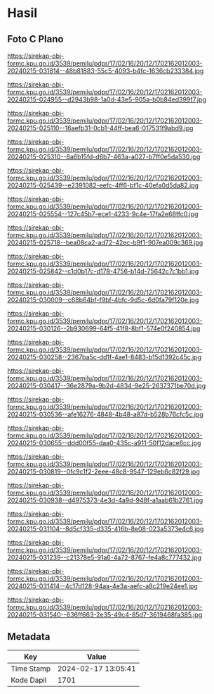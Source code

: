 # Hasil

## Foto C Plano

https://sirekap-obj-formc.kpu.go.id/3539/pemilu/pdpr/17/02/16/20/12/1702162012003-20240215-031814--48b81883-55c5-4093-b4fc-1636cb233384.jpg

https://sirekap-obj-formc.kpu.go.id/3539/pemilu/pdpr/17/02/16/20/12/1702162012003-20240215-024955--d2943b98-1a0d-43e5-905a-b0b84ed399f7.jpg

https://sirekap-obj-formc.kpu.go.id/3539/pemilu/pdpr/17/02/16/20/12/1702162012003-20240215-025110--16aefb31-0cb1-44ff-bea6-017531f9abd9.jpg

https://sirekap-obj-formc.kpu.go.id/3539/pemilu/pdpr/17/02/16/20/12/1702162012003-20240215-025310--8a6b15fd-d6b7-463a-a027-b7ff0e5da530.jpg

https://sirekap-obj-formc.kpu.go.id/3539/pemilu/pdpr/17/02/16/20/12/1702162012003-20240215-025439--e2391082-eefc-4ff6-bf1c-40efa0d5da82.jpg

https://sirekap-obj-formc.kpu.go.id/3539/pemilu/pdpr/17/02/16/20/12/1702162012003-20240215-025554--127c45b7-ece1-4233-9c4e-17fa2e68ffc0.jpg

https://sirekap-obj-formc.kpu.go.id/3539/pemilu/pdpr/17/02/16/20/12/1702162012003-20240215-025718--bea08ca2-ad72-42ec-b9f1-907ea009c369.jpg

https://sirekap-obj-formc.kpu.go.id/3539/pemilu/pdpr/17/02/16/20/12/1702162012003-20240215-025842--c1d0b17c-d178-4756-b14d-75642c7c1bb1.jpg

https://sirekap-obj-formc.kpu.go.id/3539/pemilu/pdpr/17/02/16/20/12/1702162012003-20240215-030009--c68b64bf-f9bf-4bfc-9d5c-6d0fa79f120e.jpg

https://sirekap-obj-formc.kpu.go.id/3539/pemilu/pdpr/17/02/16/20/12/1702162012003-20240215-030126--2b930699-64f5-41f8-8bf1-574e0f240854.jpg

https://sirekap-obj-formc.kpu.go.id/3539/pemilu/pdpr/17/02/16/20/12/1702162012003-20240215-030258--2367ba5c-dd1f-4ae1-8483-b15d1392c45c.jpg

https://sirekap-obj-formc.kpu.go.id/3539/pemilu/pdpr/17/02/16/20/12/1702162012003-20240215-030417--36e2879a-9b2d-4834-9e25-2637371be70d.jpg

https://sirekap-obj-formc.kpu.go.id/3539/pemilu/pdpr/17/02/16/20/12/1702162012003-20240215-030536--afe16276-4848-4b48-a87d-b528b76cfc5c.jpg

https://sirekap-obj-formc.kpu.go.id/3539/pemilu/pdpr/17/02/16/20/12/1702162012003-20240215-030655--ddd00f55-daa0-435c-a911-50f12dace6cc.jpg

https://sirekap-obj-formc.kpu.go.id/3539/pemilu/pdpr/17/02/16/20/12/1702162012003-20240215-030819--0fc9c1f2-2eee-48c8-9547-129eb6c82f29.jpg

https://sirekap-obj-formc.kpu.go.id/3539/pemilu/pdpr/17/02/16/20/12/1702162012003-20240215-030938--d4975373-4e3d-4a9d-948f-a1aab61b2761.jpg

https://sirekap-obj-formc.kpu.go.id/3539/pemilu/pdpr/17/02/16/20/12/1702162012003-20240215-031104--8d5cf335-d335-416b-8e08-023a5373e4c6.jpg

https://sirekap-obj-formc.kpu.go.id/3539/pemilu/pdpr/17/02/16/20/12/1702162012003-20240215-031239--c21378e5-91a6-4a72-8767-fe4a8c777432.jpg

https://sirekap-obj-formc.kpu.go.id/3539/pemilu/pdpr/17/02/16/20/12/1702162012003-20240215-031414--4c17d128-94aa-4e3a-aefc-a8c219e24ee1.jpg

https://sirekap-obj-formc.kpu.go.id/3539/pemilu/pdpr/17/02/16/20/12/1702162012003-20240215-031540--636ff663-2e35-49c4-85d7-3619468fa385.jpg


## Metadata

| Key        | Value               |
| ---------- | ------------------- |
| Time Stamp | 2024-02-17 13:05:41 |
| Kode Dapil | 1701                |



